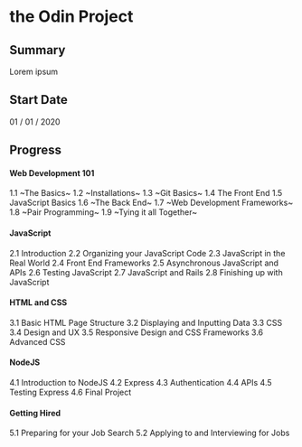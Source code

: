 # the Odin Project

## Summary
Lorem ipsum

## Start Date
01 / 01 / 2020

## Progress
#### Web Development 101
1.1 ~The Basics~
1.2 ~Installations~
1.3 ~Git Basics~
1.4 The Front End
1.5 JavaScript Basics
1.6 ~The Back End~
1.7 ~Web Development Frameworks~
1.8 ~Pair Programming~
1.9 ~Tying it all Together~

#### JavaScript
2.1 Introduction
2.2 Organizing your JavaScript Code
2.3 JavaScript in the Real World
2.4 Front End Frameworks
2.5 Asynchronous JavaScript and APIs
2.6 Testing JavaScript
2.7 JavaScript and Rails
2.8 Finishing up with JavaScript

#### HTML and CSS
3.1 Basic HTML Page Structure
3.2 Displaying and Inputting Data
3.3 CSS
3.4 Design and UX
3.5 Responsive Design and CSS Frameworks
3.6 Advanced CSS

#### NodeJS
4.1 Introduction to NodeJS
4.2 Express
4.3 Authentication
4.4 APIs
4.5 Testing Express
4.6 Final Project

#### Getting Hired
5.1 Preparing for your Job Search
5.2 Applying to and Interviewing for Jobs